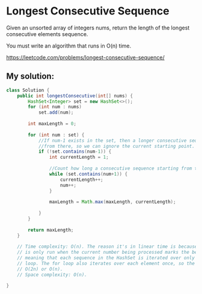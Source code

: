 # Longest Consecutive Sequence

Given an unsorted array of integers nums, return the length of the longest consecutive elements sequence.

You must write an algorithm that runs in O(n) time.

https://leetcode.com/problems/longest-consecutive-sequence/

## My solution:

```Java
class Solution {
    public int longestConsecutive(int[] nums) {
        HashSet<Integer> set = new HashSet<>();
        for (int num : nums)
            set.add(num);
        
        int maxLength = 0;
        
        for (int num : set) {
            //If num-1 exists in the set, then a longer consecutive sequence would start
            //from there, so we can ignore the current starting point.
            if (!set.contains(num-1)) {
                int currentLength = 1;
                
                //Count how long a consecutive sequence starting from this number is.
                while (set.contains(num+1)) {
                    currentLength++;
                    num++;
                }
                
                maxLength = Math.max(maxLength, currentLength);
                
            }
        }
        
        return maxLength;
    }
    
    // Time complexity: O(n). The reason it's in linear time is because the inner while loop
    // is only run when the current number being processed marks the beginning of a sequence,
    // meaning that each sequence in the HashSet is iterated over only once inside that while
    // loop. The for loop also iterates over each element once, so the time complexity is
    // O(2n) or O(n).
    // Space complexity: O(n).
    
}
```
